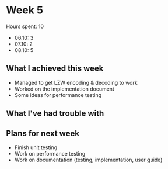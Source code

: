 # Week 5

Hours spent: 10

* 06.10: 3
* 07.10: 2
* 08.10: 5

## What I achieved this week

* Managed to get LZW encoding & decoding to work
* Worked on the implementation document
* Some ideas for performance testing


## What I've had trouble with


## Plans for next week
* Finish unit testing
* Work on performance testing
* Work on documentation (testing, implementation, user guide)